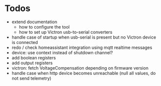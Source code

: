 # Todos
- extend documentation
  - how to configure the tool
  - how to set up Victron usb-to-serial converters
- handle case of startup when usb-serial is present but no Victron device is connected
- redo / check homeassistant integration using mqtt realtime messages
- device: use context instead of shutdown channel?
- add boolean registers
- add output registers
- victron: fetch VoltageCompensation depending on firmware version
- handle case when http device becomes unreachable (null all values, do not send telemetry)
